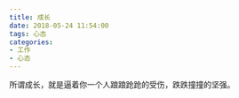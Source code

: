 ```yaml
---
title: 成长
date: 2018-05-24 11:54:00
tags: 心态
categories:
- 工作
- 心态
---
```

所谓成长，就是逼着你一个人踉踉跄跄的受伤，跌跌撞撞的坚强。
